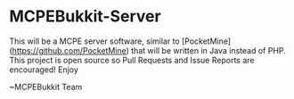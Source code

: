 MCPEBukkit-Server
=================

This will be a MCPE server software, similar to [PocketMine] (https://github.com/PocketMine) that will be written in Java instead of PHP. This project is open source so Pull Requests and Issue Reports are encouraged! Enjoy

~MCPEBukkit Team
